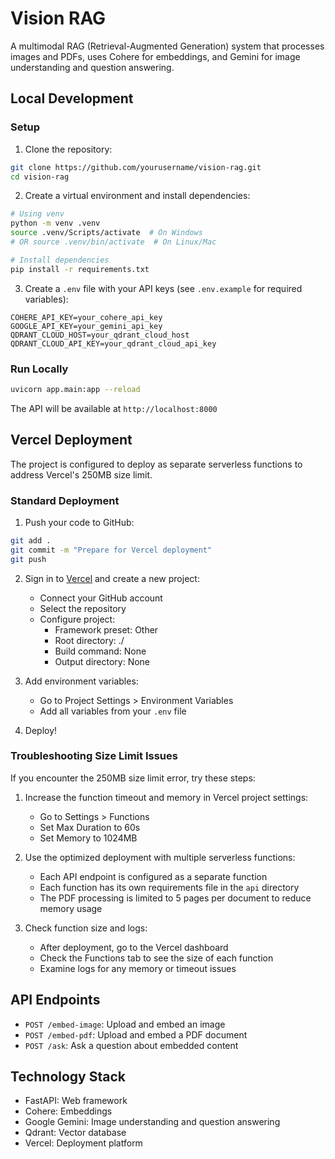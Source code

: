 # Vision RAG

A multimodal RAG (Retrieval-Augmented Generation) system that processes images and PDFs, uses Cohere for embeddings, and Gemini for image understanding and question answering.

## Local Development

### Setup

1. Clone the repository:
```bash
git clone https://github.com/yourusername/vision-rag.git
cd vision-rag
```

2. Create a virtual environment and install dependencies:
```bash
# Using venv
python -m venv .venv
source .venv/Scripts/activate  # On Windows
# OR source .venv/bin/activate  # On Linux/Mac

# Install dependencies
pip install -r requirements.txt
```

3. Create a `.env` file with your API keys (see `.env.example` for required variables):
```
COHERE_API_KEY=your_cohere_api_key
GOOGLE_API_KEY=your_gemini_api_key
QDRANT_CLOUD_HOST=your_qdrant_cloud_host
QDRANT_CLOUD_API_KEY=your_qdrant_cloud_api_key
```

### Run Locally

```bash
uvicorn app.main:app --reload
```

The API will be available at `http://localhost:8000`

## Vercel Deployment

The project is configured to deploy as separate serverless functions to address Vercel's 250MB size limit.

### Standard Deployment

1. Push your code to GitHub:
```bash
git add .
git commit -m "Prepare for Vercel deployment"
git push
```

2. Sign in to [Vercel](https://vercel.com) and create a new project:
   - Connect your GitHub account
   - Select the repository
   - Configure project:
     - Framework preset: Other
     - Root directory: ./
     - Build command: None
     - Output directory: None
   
3. Add environment variables:
   - Go to Project Settings > Environment Variables
   - Add all variables from your `.env` file
   
4. Deploy!

### Troubleshooting Size Limit Issues

If you encounter the 250MB size limit error, try these steps:

1. Increase the function timeout and memory in Vercel project settings:
   - Go to Settings > Functions
   - Set Max Duration to 60s
   - Set Memory to 1024MB

2. Use the optimized deployment with multiple serverless functions:
   - Each API endpoint is configured as a separate function
   - Each function has its own requirements file in the `api` directory
   - The PDF processing is limited to 5 pages per document to reduce memory usage

3. Check function size and logs:
   - After deployment, go to the Vercel dashboard
   - Check the Functions tab to see the size of each function
   - Examine logs for any memory or timeout issues

## API Endpoints

- `POST /embed-image`: Upload and embed an image
- `POST /embed-pdf`: Upload and embed a PDF document
- `POST /ask`: Ask a question about embedded content

## Technology Stack

- FastAPI: Web framework
- Cohere: Embeddings
- Google Gemini: Image understanding and question answering
- Qdrant: Vector database
- Vercel: Deployment platform